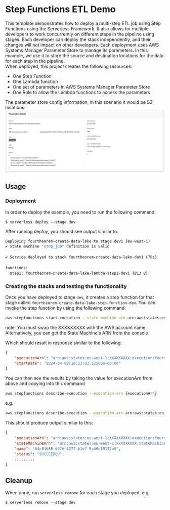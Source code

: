 <!--
title: 'ETL Step Functions Example'
description: 'This template demonstrates how to deploy a multi-step ETL job using Step Functions using the Serverless Framework.'
layout: Doc
framework: v3
platform: AWS
language: python
priority: 2
authorLink: 'https://github.com/serverless'
authorName: 'Mark Hodnett'
authorAvatar: 'https://avatars1.githubusercontent.com/u/13742415?s=200&v=4'
-->


# Step Functions ETL Demo

This template demonstrates how to deploy a multi-step ETL job using Step Functions using the Serverless Framework. It also allows for multiple developers to work concurrently on different steps in the pipeline using stages. Each developer can deploy the stack independently, and their changes will not impact on other developers. Each deployment uses AWS Systems Manager Parameter Store to manage its parameters. In this example, we use it to store the source and destination locations for the data for each step in the pipeline.  
When deployed, this project creates the following resources:  
 - One Step Function
 - One Lambda function
 - One set of parameters in AWS Systems Manager Parameter Store
 - One Role to allow the Lambda functions to access the parameters

The parameter store config information, in this scenario it would be S3 locations:  
![Parameter store](images/ssm.png)


## Usage

### Deployment

In order to deploy the example, you need to run the following command:

```
$ serverless deploy --stage dev
```

After running deploy, you should see output similar to:

```bash
Deploying fourtheorem-create-data-lake to stage dev1 (eu-west-1)
✔ State machine "step_job" definition is valid

✔ Service deployed to stack fourtheorem-create-data-lake-dev1 (78s)

functions:
  step1: fourtheorem-create-data-lake-lambda-step1-dev1 (813 B)
```


### Creating the stacks and testing the functionality

Once you have deployed to stage ```dev```, it creates a step function for that stage called ```fourtheorem-create-data-lake-step-function-dev```. You can invoke the step function by using the following command:

```bash
aws stepfunctions start-execution --state-machine-arn arn:aws:states:eu-west-1:XXXXXXXXX:stateMachinefourtheorem-create-data-lake-step-function-dev --input '{}'
```
note: You must swap the XXXXXXXXX with the AWS account name. Alternatively, you can get the State Machine's ARN from the console

Which should result in response similar to the following:
```json
{
    "executionArn": "arn:aws:states:eu-west-1:XXXXXXXXX:execution:fourtheorem-create-data-lake-step-function-dev:11111111-2222-3333-4444-555555555555",
    "startDate": "2024-04-09T10:23:03.325000+00:00"
}
```

You can then see the results by taking the value for executionArn from above and copying into this command
```bash
aws stepfunctions describe-execution --execution-arn {executionArn}
```
e.g.
```bash
aws stepfunctions describe-execution --execution-arn arn:aws:states:eu-west-1:XXXXXXXXX:execution:fourtheorem-create-data-lake-step-function-dev:11111111-2222-3333-4444-555555555555
```
This should produce output similar to this:
```json
{
    "executionArn": "arn:aws:states:eu-west-1:XXXXXXXXX:execution:fourtheorem-create-data-lake-step-function-dev:11111111-2222-3333-4444-555555555555",
    "stateMachineArn": "arn:aws:states:eu-west-1:XXXXXXXXX:stateMachine:fourtheorem-create-data-lake-step-function-dev",
    "name": "64c84688-d97e-4277-b1e7-5a46e39112a5",
    "status": "SUCCEEDED",
    .........
}
```


## Cleanup
When done, run ```serverless remove``` for each stage you deployed, e.g.
```
$ serverless remove --stage dev
```
